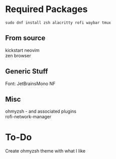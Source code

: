 # Required Packages
```
sudo dnf install zsh alacritty rofi waybar tmux
```

## From source
kickstart neovim  
zen browser  

## Generic Stuff
Font: JetBrainsMono NF  

## Misc
ohmyzsh - and associated plugins  
rofi-network-manager  

# To-Do
Create ohmyzsh theme with what I like  

